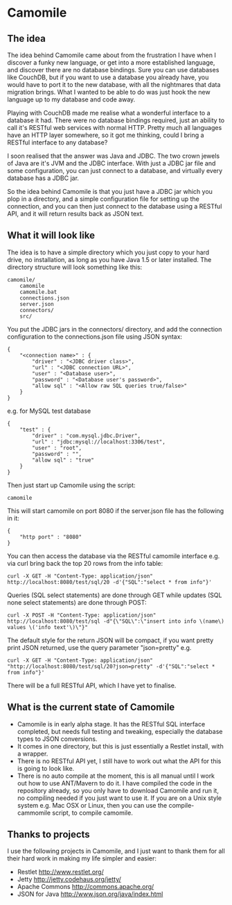 Camomile
========

## The idea

The idea behind Camomile came about from the frustration I have when I discover a funky new language, or get into a more established language, and discover there are no database bindings. Sure you can use databases like CouchDB, but if you want to use a database you already have, you would have to port it to the new database, with all the nightmares that data migration brings. What I wanted to be able to do was just hook the new language up to my database and code away.

Playing with CouchDB made me realise what a wonderful interface to a database it had. There were no database bindings required, just an ability to call it's RESTful web services with normal HTTP. Pretty much all languages have an HTTP layer somewhere, so it got me thinking, could I bring a RESTful interface to any database?

I soon realised that the answer was Java and JDBC. The two crown jewels of Java are it's JVM and the JDBC interface. With just a JDBC jar file and some configuration, you can just connect to a database, and virtually every database has a JDBC jar.

So the idea behind Camomile is that you just have a JDBC jar which you plop in a directory, and a simple configuration file for setting up the connection, and you can then just connect to the database using a RESTful API, and it will return results back as JSON text.

## What it will look like

The idea is to have a simple directory which you just copy to your hard drive, no installation, as long as you have Java 1.5 or later installed. The directory structure will look something like this:

	camomile/
		camomile
		camomile.bat
		connections.json
    	server.json
		connectors/
		src/

You put the JDBC jars in the connectors/ directory, and add the connection configuration to the connections.json file using JSON syntax:

	{
		"<connection name>" : {
			"driver" : "<JDBC driver class>",
			"url" : "<JDBC connection URL>",
			"user" : "<Database user>",
			"password" : "<Database user's password>",
			"allow sql" : "<Allow raw SQL queries true/false>"
		}
	}

e.g. for MySQL test database

	{
		"test" : {
			"driver" : "com.mysql.jdbc.Driver",
			"url" : "jdbc:mysql://localhost:3306/test",
			"user" : "root",
			"password" : "",
			"allow sql" : "true"
		}
	}

Then just start up Camomile using the script:

	camomile

This will start camomile on port 8080 if the server.json file has the following in it:

    {
        "http port" : "8080"
    }

You can then access the database via the RESTful camomile interface e.g. via curl bring back the top 20 rows from the info table:

    curl -X GET -H "Content-Type: application/json" http://localhost:8080/test/sql/20 -d'{"SQL":"select * from info"}'

Queries (SQL select statements) are done through GET while updates (SQL none select statements) are done through POST:

    curl -X POST -H "Content-Type: application/json" http://localhost:8080/test/sql -d"{\"SQL\":\"insert into info \(name\) values \('info text'\)\"}"

The default style for the return JSON will be compact, if you want pretty print JSON returned, use the query parameter "json=pretty" e.g.

    curl -X GET -H "Content-Type: application/json" "http://localhost:8080/test/sql/20?json=pretty" -d'{"SQL":"select * from info"}'

There will be a full RESTful API, which I have yet to finalise.

## What is the current state of Camomile

* Camomile is in early alpha stage. It has the RESTful SQL interface completed, but needs full testing and tweaking, especially the database types to JSON conversions.
* It comes in one directory, but this is just essentially a Restlet install, with a wrapper.
* There is no RESTful API yet, I still have to work out what the API for this is going to look like.
* There is no auto compile at the moment, this is all manual until I work out how to use ANT/Mavern to do it. I have compiled the code in the repository already, so you only have to download Camomile and run it, no compiling needed if you just want to use it. If you are on a Unix style system e.g. Mac OSX or Linux, then you can use the compile-cammomile script, to compile camomile.

## Thanks to projects

I use the following projects in Camomile, and I just want to thank them for all their hard work in making my life simpler and easier:

* Restlet http://www.restlet.org/
* Jetty http://jetty.codehaus.org/jetty/
* Apache Commons http://commons.apache.org/
* JSON for Java http://www.json.org/java/index.html
